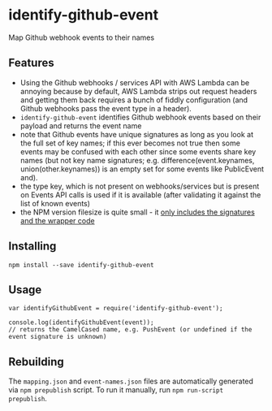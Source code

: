 # identify-github-event

Map Github webhook events to their names

## Features

- Using the Github webhooks / services API with AWS Lambda can be annoying because by default, AWS Lambda strips out request headers and getting them back requires a bunch of fiddly configuration (and Github webhooks pass the event type in a header).
- `identify-github-event` identifies Github webhook events based on their payload and returns the event name
- note that Github events have unique signatures as long as you look at the full set of key names; if this ever becomes not true then some events may be confused with each other since some events share key names (but not key name signatures; e.g. difference(event.keynames, union(other.keynames)) is an empty set for some events like PublicEvent and).
- the type key, which is not present on webhooks/services but is present on Events API calls is used if it is available (after validating it against the list of known events)
- the NPM version filesize is quite small - it [only includes the signatures and the wrapper code](https://github.com/mixu/identify-github-event/blob/master/.npmignore)

## Installing

```
npm install --save identify-github-event
```

## Usage

```
var identifyGithubEvent = require('identify-github-event');

console.log(identifyGithubEvent(event));
// returns the CamelCased name, e.g. PushEvent (or undefined if the event signature is unknown)
```

## Rebuilding

The `mapping.json` and `event-names.json` files are automatically generated via `npm prepublish` script. To run it manually, run `npm run-script prepublish`.
